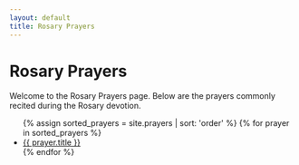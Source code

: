 ```yaml
---
layout: default
title: Rosary Prayers
---
```

# Rosary Prayers

Welcome to the Rosary Prayers page.  Below are the prayers commonly recited during the Rosary devotion.

<ul>
{% assign sorted_prayers = site.prayers | sort: 'order' %}
{% for prayer in sorted_prayers %}
  <li><a href="{{ prayer.url }}">{{ prayer.title }}</a></li>
{% endfor %}
</ul>
